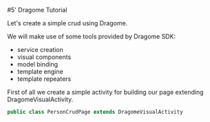 
#5' Dragome Tutorial

Let's create a simple crud using Dragome.

We will make use of some tools provided by Dragome SDK: 
* service creation
* visual components
* model binding
* template engine
* template repeaters 

First of all we create a simple activity for building our page extending DragomeVisualActivity.

``` Java
public class PersonCrudPage extends DragomeVisualActivity
```
